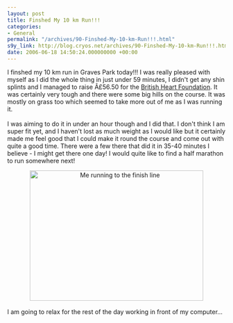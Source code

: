 ```yaml
---
layout: post
title: Finshed My 10 km Run!!!
categories:
- General
permalink: "/archives/90-Finshed-My-10-km-Run!!!.html"
s9y_link: http://blog.cryos.net/archives/90-Finshed-My-10-km-Run!!!.html
date: 2006-06-18 14:50:24.000000000 +00:00
---
```

I finshed my 10 km run in Graves Park today!!! I was really pleased with myself as I did the whole thing in just under 59 minutes, I didn't get any shin splints and I managed to raise Â£56.50 for the <a href="http://www.bhf.org.uk/">British Heart Foundation</a>. It was certainly very tough and there were some big hills on the course. It was mostly on grass too which seemed to take more out of me as I was running it.<br />
<br />
I was aiming to do it in under an hour though and I did that. I don't think I am super fit yet, and I haven't lost as much weight as I would like but it certainly made me feel good that I could make it round the course and come out with quite a good time. There were a few there that did it in 35-40 minutes I believe - I might get there one day! I would quite like to find a half marathon to run somewhere next!<br />
<center><img src="http://blog.cryos.net/uploads/Marcus-10km-finish.jpg" width="400" height="300" alt="Me running to the finish line" /></center><br />
I am going to relax for the rest of the day working in front of my computer...
